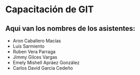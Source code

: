 
# Capacitación de GIT

## Aqui van los nombres de los asistentes:

- Aron Caballero Macías
- Luis Sarmiento
- Ruben Vera Parraga
- Jimmy Gilces Vargas
- Emely Mishell Apráez González
- Carlos David Garcia Cedeño

